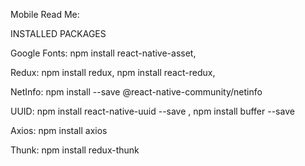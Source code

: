 Mobile Read Me:

INSTALLED PACKAGES

Google Fonts: npm install react-native-asset,

Redux: npm install redux, npm install react-redux,

NetInfo: npm install --save @react-native-community/netinfo

UUID: npm install react-native-uuid --save , npm install buffer --save

Axios: npm install axios

Thunk: npm install redux-thunk
